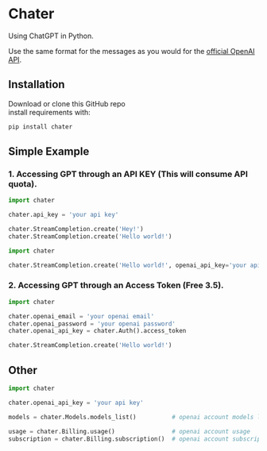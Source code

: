# Chater

Using ChatGPT in Python.

Use the same format for the messages as you would for the [official OpenAI API](https://platform.openai.com/docs/api-reference/chat).

## Installation

Download or clone this GitHub repo  
install requirements with:

```bash
pip install chater
```

## Simple Example
### 1. Accessing GPT through an API KEY (This will consume API quota).
```python
import chater

chater.api_key = 'your api key'

chater.StreamCompletion.create('Hey!')
chater.StreamCompletion.create('Hello world!')
```

```python
import chater

chater.StreamCompletion.create('Hello world!', openai_api_key='your api key')
```

### 2. Accessing GPT through an Access Token (Free 3.5).
```python
import chater

chater.openai_email = 'your openai email'
chater.openai_password = 'your openai password'
chater.openai_api_key = chater.Auth().access_token

chater.StreamCompletion.create('Hello world!')
```

## Other
```python
import chater

chater.openai_api_key = 'your api key'

models = chater.Models.models_list()          # openai account models list

usage = chater.Billing.usage()                # openai account usage
subscription = chater.Billing.subscription()  # openai account subscription
```
